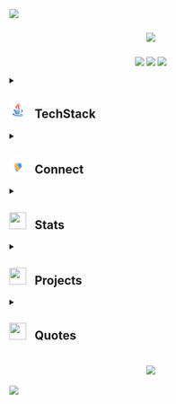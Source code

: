 <!-- Header -->
<!--horizontal divider(gradiant)-->
<img src="https://user-images.githubusercontent.com/73097560/115834477-dbab4500-a447-11eb-908a-139a6edaec5c.gif">

<h3 align="center">
  <img src="https://readme-typing-svg.herokuapp.com/?font=Righteous&size=25&center=true&vCenter=true&width=500&height=70&duration=1000&color=ff69b4&lines=Hi+there,+I'm+Nguyen+Van+Minh;+Click+to+see+details+about+me">
</h3>

<!-- Markdown content here -->

<!-- Footer -->

###

<div align="center">

![](https://komarev.com/ghpvc/?username=nvminh162&color=ff69b4)
![](https://custom-icon-badges.demolab.com/github/followers/nvminh162?logo=person-add&style=social&logoColor=black)
![](https://custom-icon-badges.demolab.com/github/stars/nvminh162?logo=star&style=social&logoColor=black)

</div>

<details>
  <summary>
    <h2>
      <img src="https://github.com/nvminh162/nvminh162/blob/main/generator/utils/resources/Programming_Languages.gif?raw=true" width="30" height="30" style="margin-right: 10px;">
      TechStack
    </h2>
  </summary>

  ### 🖥 Backend

  - **Java:** Spring Boot, Spring Security, Spring Data JPA, Hibernate
  - **Node.js:** NestJS, Express.js, Fastify
  - **API:** RESTful, GraphQL, gRPC
  - **Authentication & Security:** JWT, OAuth2, Passport.js, Keycloak

  ### 🎨 Frontend

  - **Core:** ReactJS, Next.js
  - **State Management:** Redux Toolkit, Zustand, React Query
  - **Styling:** SCSS, Tailwind CSS, Material UI, Ant Design
  - **SSR & SSG:** Next.js (getServerSideProps, getStaticProps)
  - **Bundlers:** Vite, Webpack, SWC

  ### 🗄 Databases & ORM

  - **SQL:** PostgreSQL, MySQL, MariaDB
  - **NoSQL:** MongoDB, Redis, Firebase Firestore
  - **ORM & Query Builders:** Hibernate, TypeORM, Prisma, Knex.js

  ### ☁ DevOps & Cloud

  - **Containerization:** Docker, Kubernetes
  - **Cloud Providers:** AWS (EC2, S3, Lambda, RDS), DigitalOcean, Firebase
  - **CI/CD:** GitHub Actions, GitLab CI/CD, Jenkins

  ### 📡 Messaging & Realtime

  - **Message Brokers:** RabbitMQ, Apache Kafka
  - **WebSockets:** Socket.IO, WebRTC
  - **Event-Driven Architecture:** CQRS, Event Sourcing
</details>

<details>
  <summary>
    <h2>
      <img src="https://github.com/nvminh162/nvminh162/blob/main/generator/utils/resources/handshake.gif?raw=true" width="30" height="30" style="margin-right: 10px;">
      Connect
    </h2>
  </summary>

- **LinkedIn:**
- **Portfolio:**
</details>

<details>
  <summary>
    <h2>
      <img src="https://media.giphy.com/media/iY8CRBdQXODJSCERIr/giphy.gif" width="30" height="30" style="margin-right: 10px;">
      Stats
    </h2>
  </summary> 
  <table align="center">
    <tr border="none">
      <!-- Stats 1 -->
      <td width="50%" align="center">
        </br>
        <img src="https://streak-stats.demolab.com?user=nvminh162&theme=dracula&hide_border=true&short_numbers=true&date_format=M%20j%5B%2C%20Y%5D" alt="GitHubStreak" title="activityContribution"/>
        <img src="https://github-readme-stats.vercel.app/api?username=nvminh162&show_icons=true&theme=dracula" alt="Githubstat" title="GithubStat" height="192px"/>
      </td>
      <!-- Stats 2 -->
      <td width="50%" align="center">
          <img  align="center" src="https://github-readme-stats.anuraghazra1.vercel.app/api/top-langs/?username=nvminh162&theme=dracula&hide_border=false&no-bg=true&no-frame=true&langs_count=7"/>
      </td>
    </tr>
  </table>
  <div align=center>
    <img src="https://github-profile-trophy.vercel.app/?username=nvminh162&row=1&column=9&theme=dracula" title="trophyProfileGithub"/>
    <img src="https://github-readme-activity-graph.vercel.app/graph?username=nvminh162&theme=dracula" alt="activityContribution" title="activityContribution"/>
  </div>
</details>

<details>
  <summary>
    <h2>
      <img src="https://media2.giphy.com/media/QssGEmpkyEOhBCb7e1/giphy.gif?cid=ecf05e47a0n3gi1bfqntqmob8g9aid1oyj2wr3ds3mg700bl&rid=giphy.gif" width="30" height="30" style="margin-right: 10px;">
      Projects
    </h2>
  </summary>
  <div align="center">Updating ...</div>
</details>

<details>
  <summary>
    <h2>
      <img src="https://github.com/7oSkaaa/7oSkaaa/blob/main/Images/OS.gif?raw=true" width="30" height="30" style="margin-right: 10px;">
      Quotes
    </h2>
  </summary> 
  <div align="center">

  ![](https://quotes-github-readme.vercel.app/api?type=horizontal&theme=radical)
  </div>

  <div align="center">
      <img src="https://github.com/nvminh162/nvminh162/blob/main/generator/utils/resources/nvminh162_coding.gif?raw=true" alt="nvminh162 coding" />
  </div>
</details>

<h3 align="center">
  <img src="https://readme-typing-svg.herokuapp.com/?font=Righteous&size=25&center=true&vCenter=true&width=500&height=70&duration=1000&color=ff69b4&lines=Thanks+for+visiting!+✌️;+Shot+me+a+message+on+Linkedin!;I'm+always+down+to+collab+">
</h3>

<!--horizontal divider(gradiant)-->
<img src="https://user-images.githubusercontent.com/73097560/115834477-dbab4500-a447-11eb-908a-139a6edaec5c.gif">

###

<!-- written by @nvminh162 -->
<!-- https://media.giphy.com/media/iY8CRBdQXODJSCERIr/giphy.gif -->

